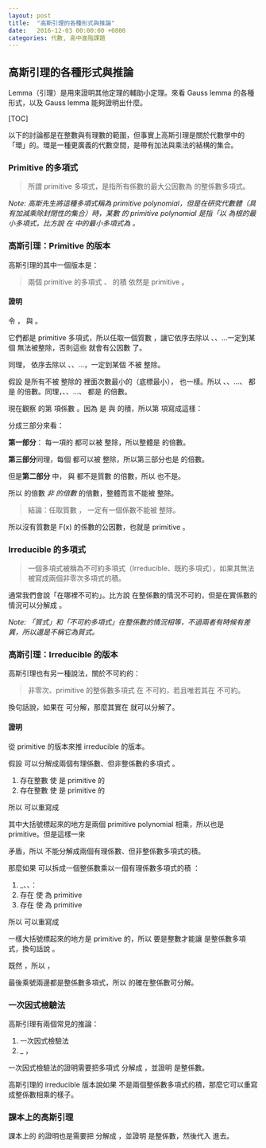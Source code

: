 ```yaml
---
layout: post
title:  "高斯引理的各種形式與推論"
date:   2016-12-03 00:00:00 +0800
categories: 代數, 高中進階課題
---
```


高斯引理的各種形式與推論
----------------------------------------

Lemma（引理）是用來證明其他定理的輔助小定理。來看 Gauss lemma 的各種形式，以及 Gauss lemma 能夠證明出什麼。

[TOC]

以下的討論都是在整數與有理數的範圍，但事實上高斯引理是關於代數學中的「環」的。環是一種更廣義的代數空間，是帶有加法與乘法的結構的集合。

### Primitive 的多項式

>所謂 primitive 多項式，是指所有係數的最大公因數為 <script type="math/tex">1</script> 的整係數多項式。

*Note: 高斯先生將這種多項式稱為 primitive polynomial，但是在研究代數體（具有加減乘除封閉性的集合）時，某數 <script type="math/tex">\alpha</script> 的 primitive polynomial 是指「以 <script type="math/tex">\alpha</script> 為根的最小多項式，比方說 <script type="math/tex">\sqrt{2}</script> 在 <script type="math/tex">\mathbb{Q}[x]</script> 中的最小多項式為 <script type="math/tex">x^2-2</script>。*

### 高斯引理：Primitive 的版本

高斯引理的其中一個版本是：

> 兩個 primitive 的多項式 <script type="math/tex">a(x)</script>、<script type="math/tex">b(x)</script> 的積 <script type="math/tex">F(x)=a(x)b(x)</script>依然是 primitive 。

#### 證明

令 <script type="math/tex">a(x)=a_nx^n+a_{n-1}x^{n-1}+...+a_0</script>，
與 <script type="math/tex">b(x)=b_mx^m+b_{n-1}x^{n-1}+...+b_0</script>。

它們都是 primitive 多項式，所以任取一個質數 <script type="math/tex">p</script>，讓它依序去除以 <script type="math/tex">a_0</script>、<script type="math/tex">a_1</script>、...一定到某個 <script type="math/tex">a_i</script> 無法被整除，否則這些 <script type="math/tex">\{a_k\}</script> 就會有公因數 <script type="math/tex">p</script> 了。

同理，<script type="math/tex">p</script> 依序去除以 <script type="math/tex">b_0</script>、<script type="math/tex">b_1</script>、...，一定到某個 <script type="math/tex">b_j</script> 不被 <script type="math/tex">p</script> 整除。

假設 <script type="math/tex">a_i</script> 是所有不被 <script type="math/tex">p</script> 整除的 <script type="math/tex">\{a_k\}</script> 裡面次數最小的（底標最小），<script type="math/tex">b_j</script> 也一樣。所以 <script type="math/tex">a_0</script>、<script type="math/tex">a_1</script>、...、<script type="math/tex">a_{i-1}</script> 都是 <script type="math/tex">p</script> 的倍數。同理，<script type="math/tex">b_0</script>、<script type="math/tex">b_1</script>、...、<script type="math/tex">b_{j-1}</script> 都是 <script type="math/tex">p</script> 的倍數。

現在觀察 <script type="math/tex">F(x)</script> 的第 <script type="math/tex">x^{i+j}</script> 項係數 <script type="math/tex">f_{i+j}</script>。因為 <script type="math/tex">F(x)</script> 是 <script type="math/tex">a(x)</script> 與 <script type="math/tex">b(x)</script> 的積，所以第 <script type="math/tex">x^{i+j}</script> 項寫成這樣：

<script type="math/tex; mode=display"> f_{i+j}x^{i+j} = (a_0b_{i+j}+a_1b_{i+j-1}+...+a_ib_j+...+a_{i+j-1}b_1+a_{i+j}b_0)x^{i+j}</script>

分成三部分來看：

<script type="math/tex; mode=display"> f_{i+j} = \underset{\mathrm{first\ part}}{(a_0b_{i+j}+a_1b_{i+j-1}+...+a_{i-1}b_{j+1})}+\underset{\mathrm{second\ part}}{a_ib_j}+\underset{\mathrm{third\ part}}{(a_{i+1}b_{j-1}+...+a_{i+j-1}b_1+a_{i+j}b_0)}</script>

**第一部分**：<script type="math/tex">a_0b_{i+j}+a_1b_{i+j-1}+...+a_{i-1}b_{j+1}</script> 每一項的 <script type="math/tex">a_{k<i}</script> 都可以被 <script type="math/tex">p</script> 整除，所以整體是 <script type="math/tex">p</script> 的倍數。

**第三部分**同理，每個 <script type="math/tex">b_{k<i}</script> 都可以被 <script type="math/tex">p</script> 整除，所以第三部分也是 <script type="math/tex">p</script> 的倍數。

但是**第二部分** <script type="math/tex">a_ib_j</script> 中，<script type="math/tex">a_i</script> 與 <script type="math/tex">b_j</script> 都不是質數 <script type="math/tex">p</script> 的倍數，所以 <script type="math/tex">a_ib_j</script> 也不是。

 所以 <script type="math/tex"> f_{i+j}=p</script> 的倍數 <script type="math/tex">+</script> *非 <script type="math/tex">p</script> 的倍數* <script type="math/tex">+</script> <script type="math/tex">p</script> 的倍數，整體而言不能被 <script type="math/tex">p</script> 整除。

> 結論：任取質數 <script type="math/tex">p</script>，<script type="math/tex">F(x)</script> 一定有一個係數不能被 <script type="math/tex">p</script> 整除。

所以沒有質數是 F(x) 的係數的公因數，也就是 <script type="math/tex">F(x)</script> primitive 。

### Irreducible 的多項式

> 一個多項式被稱為不可約多項式（Irreducible、既約多項式），如果其無法被寫成兩個非零次多項式的積。

通常我們會說「在哪裡不可約」。比方說 <script type="math/tex">x^2-2</script> 在整係數的情況不可約，但是在實係數的情況可以分解成 <script type="math/tex">(x-\sqrt 2)(x+\sqrt 2)</script>。

*Note: 「質式」和「不可約多項式」在整係數的情況相等，不過兩者有時候有差異，所以還是不稱它為質式。*

### 高斯引理：Irreducible 的版本

高斯引理也有另一種說法，關於不可約的：

> 非零次、primitive 的整係數多項式 <script type="math/tex">F(x)</script> 在 <script type="math/tex">\mathbb{Z}[x]</script> 不可約，若且唯若其在 <script type="math/tex">\mathbb{Q}[x]</script> 不可約。

換句話說，如果在 <script type="math/tex">\mathbb{Q}[x]</script> 可分解，那麼其實在  <script type="math/tex">\mathbb{Z}[x]</script> 就可以分解了。

#### 證明

從 primitive 的版本來推 irreducible 的版本。

假設 <script type="math/tex">F(x)</script> 可以分解成兩個有理係數、但非整係數的多項式 <script type="math/tex">F(x)=a(x)b(x)</script>。

1. 存在整數 <script type="math/tex">p>1</script> 使 <script type="math/tex">pa(x)</script> 是 primitive 的
2. 存在整數 <script type="math/tex">q>1</script> 使 <script type="math/tex">qb(x)</script> 是 primitive 的

所以 <script type="math/tex">F(x)=a(x)b(x)</script> 可以重寫成

<script type="math/tex; mode=display"> F(x)=\frac{1}{pq}\cdot  \underbrace{pa(x)\cdot qb(x)}</script>

其中大括號標起來的地方是兩個 primitive polynomial 相乘，所以也是 primitive。但是這樣一來

<script type="math/tex; mode=display"> F(x)=\frac{\mathrm{some\ primitive\ polynomial}}{pq} \notin \mathbb{Z}[x]</script>

矛盾，所以<script type="math/tex">F(x)</script> 不能分解成兩個有理係數、但非整係數多項式的積。

那麼如果 <script type="math/tex">F(x)</script> 可以拆成一個整係數乘以一個有理係數多項式的積 <script type="math/tex">F(x)=c(x)d(x)</script>：

1. _<script type="math/tex">c \in \mathbb{Z}[x]</script>、<script type="math/tex">d \in \mathbb{Q}[x]</script>、<script type="math/tex">d \notin \mathbb{Z}[x]</script>：
2. 存在 <script type="math/tex">p</script> 使 <script type="math/tex">\frac{1}{p}c(x)</script> 為 primitive
3. 存在 <script type="math/tex">q</script> 使 <script type="math/tex">qd(x)</script> 為 primitive

所以 <script type="math/tex">F(x)=c(x)d(x)</script> 可以重寫成

<script type="math/tex; mode=display">F(x) = \frac{p}{q}\cdot\underbrace{\frac{1}{p}c(x)\cdot qd(x)}</script>

一樣大括號標起來的地方是 primitive 的，所以 <script type="math/tex">\frac{p}{q}</script> 要是整數才能讓 <script type="math/tex">F(x)</script> 是整係數多項式，換句話說 <script type="math/tex">p\ |\ q</script>。

既然 <script type="math/tex">p\ |\ q</script>，所以 <script type="math/tex">p=nq</script>，

<script type="math/tex; mode=display">F(x) = c(x)d(x) = \frac{1}{p}c(x)\cdot pd(x) = \frac{1}{p}c(x)\cdot nqd(x)</script>

最後乘號兩邊都是整係數多項式，所以 <script type="math/tex">F(x)</script> 的確在整係數可分解。

### 一次因式檢驗法

高斯引理有兩個常見的推論：

1. 一次因式檢驗法
2. _<script type="math/tex">p-q\ |\ f(1)</script> ，<script type="math/tex">p+q\ |\ f(-1)</script>

一次因式檢驗法的證明需要把多項式 <script type="math/tex">F(x)</script> 分解成 <script type="math/tex">(px-q)Q(x)</script>，並證明 <script type="math/tex">Q(x)</script> 是整係數。

高斯引理的 irreducible 版本說如果 <script type="math/tex">(px-q)Q(x)</script> 不是兩個整係數多項式的積，那麼它可以重寫成整係數相乘的樣子。

### 課本上的高斯引理

課本上的 <script type="math/tex">p-q\ |\ f(1)</script> 的證明也是需要把 <script type="math/tex">F(x)</script> 分解成 <script type="math/tex">(px-q)Q(x)</script>，並證明 <script type="math/tex">Q(x)</script> 是整係數，然後代入 <script type="math/tex">x=1</script> 進去。